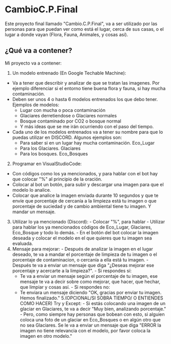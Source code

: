 # CambioC.P.Final
Este proyecto final llamado "Cambio.C.P.Final", va a ser utilizado por las personas para que puedan ver como está el lugar, cerca de sus casas, o el lugar a donde vayan (Flora, Fauna, Animales, y cosas así).
## ¿Qué va a contener?
Mi proyecto va a contener:
  1. Un modelo entrenado (En Google Techable Machine):
  - Va a tener que describir y analizar de que se tratan las imagenes. Por ejemplo diferenciar si el entorno tiene buena flora y fauna, si hay mucha contaminación.
  - Deben ser unos 4 o hasta 6 modelos entrenados los que debo tener. Ejemplos de modelos:
    - Lugar con mucha o poca contaminación
    - Glaciares derretiendose o Glaciares normales
    - Bosque contaminado por CO2 o bosque normal
    - Y más ideas que se me irán ocurriendo con el paso del tiempo.
  - Cada uno de los modelos entrenados va a tener su nombre para que lo puedas utilizar en DISCORD. Algunos ejemplos son:
    - Para saber si en un lugar hay mucha contaminación. Eco_Lugar
    - Para los Glaciares. Glaciares
    - Para los bosques. Eco_Bosques
  2. Programar en VisualStudioCode:
  - Con códigos como los ya mencionados, y para hablar con el bot hay que colocar "%" al principio de la oración.
  - Colocar al bot un botón, para subir y descargar una imagen para que el modelo lo analice.
  - Colocar que analice la imagen enviada durante 10 segundos y que te envíe que porcentaje de cercanía a la limpieza está tu imagen o que porcentaje de suciedad y de cambio ambiental tiene tu imagen. Y mandar un mensaje. 
  3. Utilizar lo ya mencionado (Discord):
    - Colocar "%", para hablar
    - Utilizar para hablar los ya mencionados códigos de Eco_Lugar, Glaciares, Eco_Bosque y todo lo demás.
    - En el botón del bot colocar la imagen deseada y colocar el modelo en el que quieres que tu imagen sea evaluada.
  4.  Mensaje para mejorar:
    - Después de analizar la imagen en el lugar deseado, te va a mandar el porcentaje de limpieza de tu imagen o el porcentaje de contaminacion, o cercanía a ella está tu imagen.
    - Después te va a enviar un mensaje que diga "¿Deseas mejorar ese porcentaje y acercarte a la limpieza?".
    - Si respondes sí:
      - Te va a enviar un mensaje según el porcentaje de tu imagen, ese mensaje te va a decir sobre como mejorar, que hacer, que hechar, que limpiar y cosas así.
    - Si respondes no:
      - Te enviara un mensaje diciendo "OK, gracias por enviar tu imagen. Hemos finalizado."
  5.(OPCIONAL/SI SOBRA TIEMPO/ O ENTIENDES COMO HACER) Try y Except:
    - Si estás colocando una imagen de un glaciar en Glaciares, te va a decir "Muy bien, analizando porcentaje."
    - Pero, como siempre hay personas que bobean con esto, si alguien coloca una foto de un glaciar en Eco_Bosques o en algún otro que no sea Glaciares. Se le va a enviar un mensaje que diga "ERROR la imagen no tiene relevancia con el modelo, por favor coloca la imagen en otro modelo."
     
   
